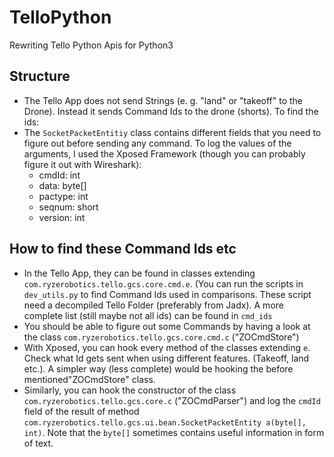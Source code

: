 # TelloPython
Rewriting Tello Python Apis for Python3

## Structure
* The Tello App does not send Strings (e. g. "land" or "takeoff" to the Drone). Instead it sends Command Ids to the 
  drone (shorts). To find the ids:
* The `SocketPacketEntitiy` class contains different fields that you need to figure out before sending any command. To
  log the values of the arguments, I used the Xposed Framework (though you can probably figure it out with Wireshark):
    * cmdId: int
    * data: byte[]
    * pactype: int
    * seqnum: short
    * version: int

## How to find these Command Ids etc
* In the Tello App, they can be found in classes extending `com.ryzerobotics.tello.gcs.core.cmd.e`. (You can run
  the scripts in `dev_utils.py` to find Command Ids used in comparisons. These script need a decompiled Tello Folder
  (preferably from Jadx). A more complete list (still maybe not all ids) can be found in `cmd_ids`
* You should be able to figure out some Commands by having a look at the class `com.ryzerobotics.tello.gcs.core.cmd.c`
  ("ZOCmdStore")
* With Xposed, you can hook every method of the classes extending `e`. Check what Id gets sent when using different
  features. (Takeoff, land etc.). A simpler way (less complete) would be hooking the before mentioned"ZOCmdStore" class.
* Similarly, you can hook the constructor of the class `com.ryzerobotics.tello.gcs.core.c` ("ZOCmdParser") and log 
  the `cmdId` field of the result of method `com.ryzerobotics.tello.gcs.ui.bean.SocketPacketEntity a(byte[], int)`. 
  Note that the `byte[]` sometimes contains useful information in form of text.